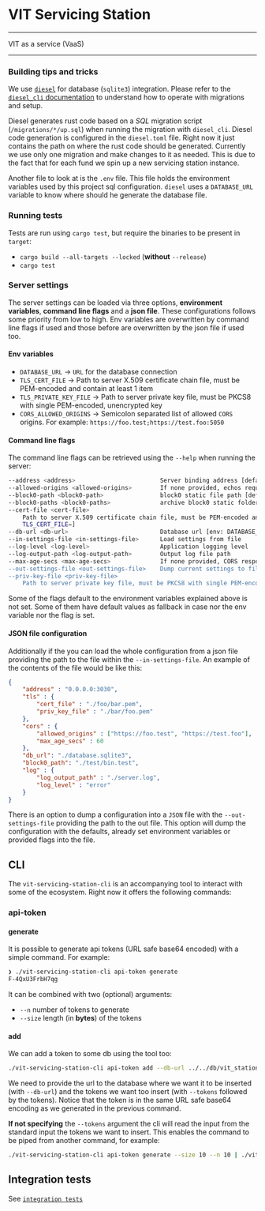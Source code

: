# VIT Servicing Station

--------------

VIT as a service (VaaS)

--------------

### Building tips and tricks

We use [`diesel`](http://diesel.rs/) for database (`sqlite3`) integration. Please refer to the [`diesel_cli` documentation](https://docs.rs/crate/diesel_cli/) to understand how to operate with migrations and setup.

Diesel generates rust code based on a *SQL* migration script (`/migrations/*/up.sql`) when running the migration with `diesel_cli`.
Diesel code generation is configured in the `diesel.toml` file. Right now it just contains the path on where the rust code should be generated.
Currently we use only one migration and make changes to it as needed. This is due to the fact that for each fund we spin up a new servicing station instance.

Another file to look at is the `.env` file. This file holds the environment variables used by this project sql configuration.
`diesel` uses a `DATABASE_URL` variable to know where should he generate the database file.

### Running tests

Tests are run using `cargo test`, but require the binaries to be present in `target`:

- `cargo build --all-targets --locked` (**without** `--release`)
- `cargo test`

### Server settings

The server settings can be loaded via three options, **environment variables**, **command line flags** and a **json file**.
These configurations follows some priority from low to high.
Env variables are overwritten by command line flags if used and those before are overwritten by the json file if used too.

#### Env variables

- `DATABASE_URL` -> `URL` for the database connection
- `TLS_CERT_FILE` ->  Path to server X.509 certificate chain file, must be PEM-encoded and contain at least 1 item
- `TLS_PRIVATE_KEY_FILE` -> Path to server private key file, must be PKCS8 with single PEM-encoded, unencrypted key
- `CORS_ALLOWED_ORIGINS` -> Semicolon separated list of allowed `CORS` origins. For example: `https://foo.test;https://test.foo:5050`

#### Command line flags

The command line flags can be retrieved using the `--help` when running the server:

```bash
--address <address>                        Server binding address [default: 0.0.0.0:3030]
--allowed-origins <allowed-origins>        If none provided, echos request origin [env: CORS_ALLOWED_ORIGINS=]
--block0-path <block0-path>                block0 static file path [default: ./resources/v0/block0.bin]
--block0-paths <block0-paths>              archive block0 static folder path. WARNING each file need to be named as 'fundX.bin' 
--cert-file <cert-file>
    Path to server X.509 certificate chain file, must be PEM-encoded and contain at least 1 item [env:
    TLS_CERT_FILE=]
--db-url <db-url>                          Database url [env: DATABASE_URL=]  [default: ./db/database.sqlite3]
--in-settings-file <in-settings-file>      Load settings from file
--log-level <log-level>                    Application logging level
--log-output-path <log-output-path>        Output log file path
--max-age-secs <max-age-secs>              If none provided, CORS responses won't be cached
--out-settings-file <out-settings-file>    Dump current settings to file
--priv-key-file <priv-key-file>
    Path to server private key file, must be PKCS8 with single PEM-encoded, unencrypted key [env: TLS_PK_FILE=]
```

Some of the flags default to the environment variables explained above is not set.
Some of them have default values as fallback in case nor the env variable nor the flag is set.

#### JSON file configuration

Additionally if the you can load the whole configuration from a json file providing the path to the file within the `--in-settings-file`.
An example of the contents of the file would be like this:

```json
{
    "address" : "0.0.0.0:3030",
    "tls" : {
        "cert_file" : "./foo/bar.pem",
        "priv_key_file" : "./bar/foo.pem"
    },
    "cors" : {
        "allowed_origins" : ["https://foo.test", "https://test.foo"],
        "max_age_secs" : 60
    },
    "db_url": "./database.sqlite3",
    "block0_path": "./test/bin.test",
    "log" : {
        "log_output_path" : "./server.log",
        "log_level" : "error"    
    }
}
```

There is an option to dump a configuration into a `JSON` file with the `--out-settings-file` providing the path to the out file.
This option will dump the configuration with the defaults, already set environment variables or provided flags into the file.

## CLI

The `vit-servicing-station-cli` is an accompanying tool to interact with some of the ecosystem.
Right now it offers the following commands:

### api-token

#### generate

It is possible to generate api tokens (URL safe base64 encoded) with a simple command. For example:

```bash
❯ ./vit-servicing-station-cli api-token generate
F-4QxU3FrbH7qg
```

It can be combined with two (optional) arguments:
- `--n` number of tokens to generate
- `--size` length (in **bytes**) of the tokens

#### add

We can add a token to some db using the tool too:

```bash
./vit-servicing-station-cli api-token add --db-url ../../db/vit_station_new.db --tokens 1CNDAo43fo4ktQ 0wNbdTDMJCFcnw
```

We need to provide the url to the database where we want it to be inserted (with `--db-url`) and the tokens we want too
insert (with `--tokens` followed by the tokens).
Notice that the token is in the same URL safe base64 encoding as we generated in the previous command.

**If not specifying** the `--tokens` argument the cli will read the input from the standard input the tokens we want to insert.
This enables the command to be piped from another command, for example:

```bash
./vit-servicing-station-cli api-token generate --size 10 --n 10 | ./vit-servicing-station-cli api-token add --db-url ../../db/vit_station_new.db
```

## Integration tests

See [`integration tests`](./doc/testing.md)
